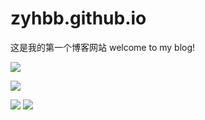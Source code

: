 # zyhbb.github.io
这是我的第一个博客网站
welcome to my blog!
<p>
  <img src="https://img0.baidu.com/it/u=388943653,2824140243&fm=253&fmt=auto&app=138&f=JPEG?w=500&h=500"></img>

![](https://activity-graph.herokuapp.com/graph?username=zyhbb&theme=github)

</p>
<p>
<img src="https://img.shields.io/static/v1?label=Program&message=Python&color=blue"/>
<a href="你的CSDN主页链接"><img src="https://img.shields.io/static/v1?label=Blog&message=CSDN&color=red"/></a>
</p>
